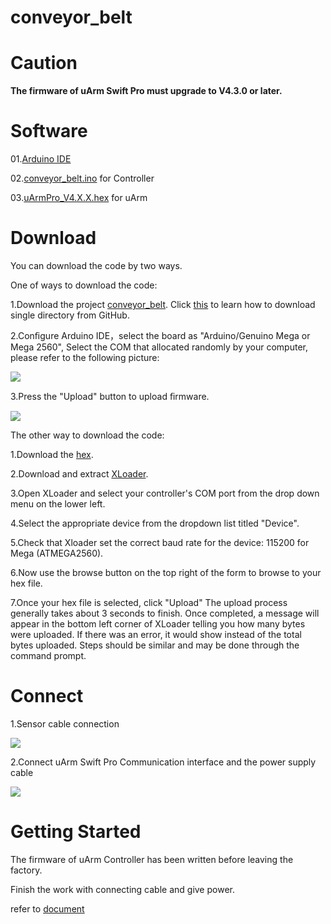 # conveyor_belt

 # Caution
 **The firmware of uArm Swift Pro must upgrade to V4.3.0 or later.**
# Software
01.[Arduino IDE](http://www.arduino.cc/)

02.[conveyor_belt.ino](https://github.com/uArm-Developer/Controller/tree/master/scene_demo/conveyor_belt/src/conveyor_belt) for Controller 

03.[uArmPro_V4.X.X.hex](https://github.com/uArm-Developer/SwiftProForArduino/tree/Version_V4.0/hex) for uArm

 #  Download
 You can download the code by two ways.
 
One of ways to download the code:
 
1.Download the project  [conveyor_belt](https://github.com/uArm-Developer/Controller/tree/master/scene_demo/conveyor_belt). 
Click [this](https://github.com/uArm-Developer/SwiftProForArduino/wiki/How-to-download-single-file-from-GitHub) to learn how to download single directory from GitHub.

2.Conﬁgure Arduino IDE，select the board as "Arduino/Genuino Mega or Mega 2560", Select the COM that allocated randomly by your computer, please refer to the following picture:
 
 ![](https://github.com/uArm-Developer/Controller/blob/master/scene_demo/conveyor_belt/img/download(1).png)
 
3.Press the "Upload" button to upload ﬁrmware.

![](https://github.com/uArm-Developer/Controller/blob/master/scene_demo/conveyor_belt/img/download(2).png)

The other way to download the code:

1.Download the [hex](https://github.com/uArm-Developer/Controller/blob/master/scene_demo/conveyor_belt/hex).

2.Download and extract [XLoader](http://xloader.russemotto.com/XLoader.zip).

3.Open XLoader and select your controller's COM port from the drop down menu on the lower left.

4.Select the appropriate device from the dropdown list titled "Device".

5.Check that Xloader set the correct baud rate for the device: 115200 for Mega (ATMEGA2560).

6.Now use the browse button on the top right of the form to browse to your hex file.

7.Once your hex file is selected, click "Upload" The upload process generally takes about 3 seconds to finish. Once completed, a message will appear in the bottom left corner of XLoader telling you how many bytes were uploaded. If there was an error, it would show instead of the total bytes uploaded. Steps should be similar and may be done through the command prompt.

# Connect
1.Sensor cable connection

 ![](https://github.com/uArm-Developer/Controller/blob/master/scene_demo/conveyor_belt/img/connect%20with%20uarm.jpg)
 
2.Connect uArm Swift Pro Communication interface and the power supply cable
 
 ![](https://github.com/uArm-Developer/Controller/blob/master/scene_demo/conveyor_belt/img/sensor%20cable%20connection.jpg)
 


# Getting Started
The firmware of uArm Controller has been written before leaving the factory.

Finish the work with connecting  cable and give power.

refer to [document](https://github.com/uArm-Developer/Controller/tree/master/scene_demo/conveyor_belt/doc)